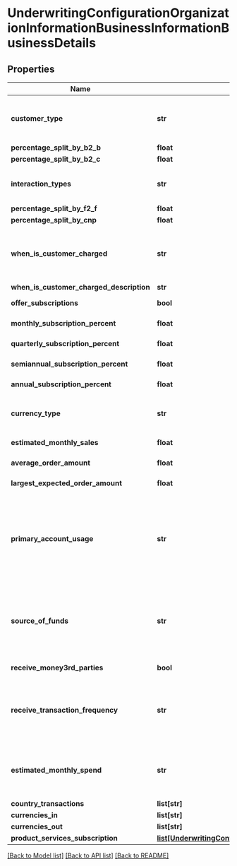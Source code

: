 # UnderwritingConfigurationOrganizationInformationBusinessInformationBusinessDetails

## Properties
Name | Type | Description | Notes
------------ | ------------- | ------------- | -------------
**customer_type** | **str** | Who is the business interacting with? Business to Business, Business to Consumer, Both  Possible values: - B2B - B2C - Both | [optional] 
**percentage_split_by_b2_b** | **float** | % Split | [optional] 
**percentage_split_by_b2_c** | **float** | % Split | [optional] 
**interaction_types** | **str** | Merchant Facing: Face to Face, Card Not Present, Both  Possible values: - F2F - CNP - Both | 
**percentage_split_by_f2_f** | **float** | % Split | 
**percentage_split_by_cnp** | **float** | % Split | 
**when_is_customer_charged** | **str** | When is the customer charged?  Possible values: - OneTimeBeforeServiceDelivery - OneTimeAfterServiceDelivery - Other | 
**when_is_customer_charged_description** | **str** |  | [optional] 
**offer_subscriptions** | **bool** | Does Merchant Offer Subscriptions? | 
**monthly_subscription_percent** | **float** | % of business is monthly subscriptions | [optional] 
**quarterly_subscription_percent** | **float** | % of business is quarterly subscriptions | [optional] 
**semiannual_subscription_percent** | **float** | % of business is semi-annual subscriptions | [optional] 
**annual_subscription_percent** | **float** | % of business is annual subscriptions | [optional] 
**currency_type** | **str** | Processing Currency. ISO 4217, 3 characters.  Possible values: - USD - CAD - EUR - GBP - CHF | [optional] 
**estimated_monthly_sales** | **float** | Merchant&#39;s estimated monthly sales | [optional] 
**average_order_amount** | **float** | Merchant&#39;s average order amount | [optional] 
**largest_expected_order_amount** | **float** | Merchant&#39;s largest expected order amount | [optional] 
**primary_account_usage** | **str** | Primary purpose of account usage  Possible values: - Paying for goods / services - Repatriating overseas earnings - Intercompany transfers - Collecting funds from clients - Liquidity / FX - Payment to an individual - Investment activity - Property purchase/sale - Other | [optional] 
**source_of_funds** | **str** | Source of Funds  Possible values: - Business revenue - External or shareholder investment - Loan, advance or other borrowing - Donations or grants - Inter-company transfers - Proceeds of sales of assests - Other | [optional] 
**receive_money3rd_parties** | **bool** | Will you recieve money from 3rd parties into your account? | [optional] 
**receive_transaction_frequency** | **str** | Roughly how often do you expect to send or receive transactions?  Possible values: - One-off or infrequently - 1-20 per month - 20-50 per month - 50-100 per month - 100+ per month | [optional] 
**estimated_monthly_spend** | **str** | What is your estimated total monthly spend?  Possible values: - &lt;$10,000 - $10,000 - $50,000 - $50,000 - $100,000 - $100,000 - $500,000 - $500,000+ | [optional] 
**country_transactions** | **list[str]** |  | [optional] 
**currencies_in** | **list[str]** |  | [optional] 
**currencies_out** | **list[str]** |  | [optional] 
**product_services_subscription** | [**list[UnderwritingConfigurationOrganizationInformationBusinessInformationBusinessDetailsProductServicesSubscription]**](UnderwritingConfigurationOrganizationInformationBusinessInformationBusinessDetailsProductServicesSubscription.md) |  | [optional] 

[[Back to Model list]](../README.md#documentation-for-models) [[Back to API list]](../README.md#documentation-for-api-endpoints) [[Back to README]](../README.md)


